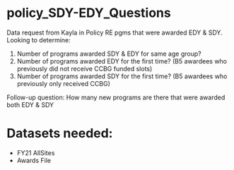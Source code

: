 # policy_SDY-EDY_Questions
Data request from Kayla in Policy RE pgms that were awarded EDY &amp; SDY. Looking to determine:
  1. Number of programs awarded SDY & EDY for same age group? 
  2. Number of programs awarded EDY for the first time? (B5 awardees who previously did not receive CCBG funded slots)
  3. Number of programs awarded SDY for the first time? (B5 awardees who previously only received CCBG)

Follow-up question: How many new programs are there that were awarded both EDY & SDY

# Datasets needed: 
  - FY21 AllSites
  - Awards File
